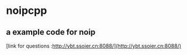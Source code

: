 # noipcpp
## a example code  for noip
[link for questions :http://ybt.ssoier.cn:8088/](http://ybt.ssoier.cn:8088/)